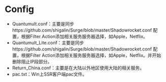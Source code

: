 # Config
* Quantumult.conf：主要是同步https://github.com/shigalin/Surge/blob/master/Shadowrocket.conf 配置，根据Filter Action添加相关服务服务器选择，如Apple，Netflix。
* Quantumult_Lite.conf：主要是同步https://github.com/shigalin/Surge/blob/master/Shadowrocket.conf 配置，根据Filter Action添加相关服务服务器选择，如Apple，Netflix。并开始删除阻止IP段部分。
* Return_China.conf：主要是在大陆以外地区使用大陆的相关服务。
* pac.txt：Win上SSR客户端pac文件。

